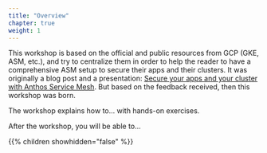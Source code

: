 ```yaml
---
title: "Overview"
chapter: true
weight: 1
---
```

This workshop is based on the official and public resources from GCP (GKE, ASM, etc.), and try to centralize them in order to help the reader to have a comprehensive ASM setup to secure their apps and their clusters. It was originally a blog post and a presentation: [Secure your apps and your cluster with Anthos Service Mesh](https://alwaysupalwayson.com/asm-security). But based on the feedback received, then this workshop was born.

The workshop explains how to... with hands-on exercises.

After the workshop, you will be able to... 

{{% children showhidden="false" %}}